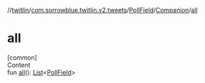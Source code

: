 //[twitlin](../../../index.md)/[com.sorrowblue.twitlin.v2.tweets](../../index.md)/[PollField](../index.md)/[Companion](index.md)/[all](all.md)



# all  
[common]  
Content  
fun [all](all.md)(): [List](https://kotlinlang.org/api/latest/jvm/stdlib/kotlin.collections/-list/index.html)<[PollField](../index.md)>  



